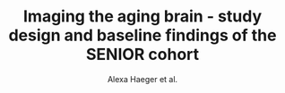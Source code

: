 ---
cat: gaia
subcat: platform
bestof: false
author: Alexa Haeger et al.
title: Imaging the aging brain - study design and baseline findings of the SENIOR cohort
journal: Alzheimer's Research \& Therapy
year: 2020
type: article
url: https -//alzres.biomedcentral.com/articles/10.1186/s13195-020-00642-1
doi: 10.1186/s13195-020-00642-1
---